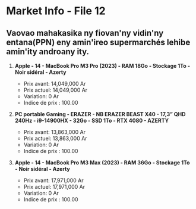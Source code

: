# Market Info - File 12

## Vaovao mahakasika ny fiovan'ny vidin'ny entana(PPN) eny amin'ireo supermarchés lehibe amin'ity androany ity.

1. **Apple - 14 - MacBook Pro M3 Pro (2023) - RAM 18Go - Stockage 1To - Noir sidéral - Azerty**
   - Prix avant: 14,049,000 Ar
   - Prix actuel: 14,049,000 Ar
   - Variation: 0 Ar
   - Indice de prix : 100.00

2. **PC portable Gaming - ERAZER - NB ERAZER BEAST X40 - 17,3” QHD 240Hz - i9-14900HX - 32Go - SSD 1To - RTX 4080 - AZERTY**
   - Prix avant: 13,863,000 Ar
   - Prix actuel: 13,863,000 Ar
   - Variation: 0 Ar
   - Indice de prix : 100.00

3. **Apple - 14 - MacBook Pro M3 Max (2023) - RAM 36Go - Stockage 1To - Noir sidéral - Azerty**
   - Prix avant: 17,971,000 Ar
   - Prix actuel: 17,971,000 Ar
   - Variation: 0 Ar
   - Indice de prix : 100.00

